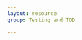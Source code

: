 ```yaml
---
layout: resource
group: Testing and TDD

---
```

<!-- General resources go here -->

<!-- ### Core -->

<!-- ### Intermediate -->

<!-- ### Advanced -->

<!-- ### Jedi -->
